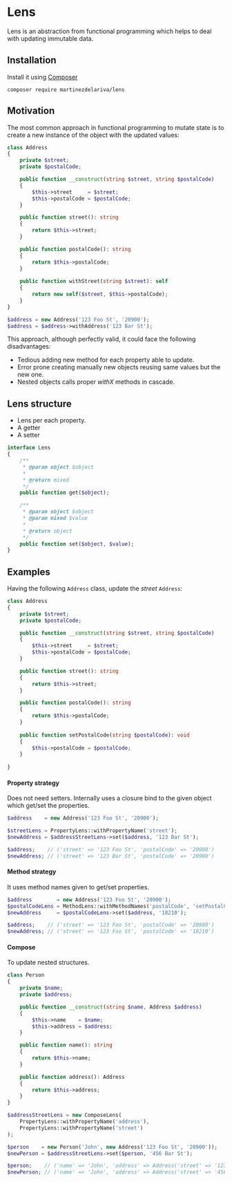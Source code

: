 # Lens

Lens is an abstraction from functional programming which helps to deal with updating immutable data.

## Installation

Install it using [Composer](https://getcomposer.org/)


    composer require martinezdelariva/lens

## Motivation 
 
The most common approach in functional programming to mutate state is to create a new instance of the object with the updated values:
 
```php
class Address
{
    private $street;
    private $postalCode;

    public function __construct(string $street, string $postalCode)
    {
        $this->street     = $street;
        $this->postalCode = $postalCode;
    }

    public function street(): string
    {
        return $this->street;
    }

    public function postalCode(): string
    {
        return $this->postalCode;
    }
    
    public function withStreet(string $street): self
    {
        return new self($street, $this->postalCode);
    }
}

$address = new Address('123 Foo St', '20900');
$address = $address->withAddress('123 Bar St');
```

This approach, although perfectly valid, it could face the following disadvantages:

- Tedious adding new method for each property able to update.
- Error prone creating manually new objects reusing same values but the new one.
- Nested objects calls proper _withX_ methods in cascade.

## Lens structure

- Lens per each property.
- A getter 
- A setter

```php
interface Lens
{
    /**
     * @param object $object
     *
     * @return mixed
     */
    public function get($object);

    /**
     * @param object $object
     * @param mixed $value
     *
     * @return object
     */
    public function set($object, $value);
}

```
    
## Examples

Having the following `Address` class, update the _street_ `Address`:

```php
class Address
{
    private $street;
    private $postalCode;

    public function __construct(string $street, string $postalCode)
    {
        $this->street     = $street;
        $this->postalCode = $postalCode;
    }

    public function street(): string
    {
        return $this->street;
    }

    public function postalCode(): string
    {
        return $this->postalCode;
    }
    
    public function setPostalCode(string $postalCode): void
    {
        $this->postalCode = $postalCode;
    }
    
}
```

#### Property strategy

Does not need setters. Internally uses a closure bind to the given object which get/set the properties.

```php
$address    = new Address('123 Foo St', '20900');

$streetLens = PropertyLens::withPropertyName('street');
$newAddress = $addressStreetLens->set($address, '123 Bar St');

$address;    // ('street' => '123 Foo St', 'postalCode' => '20900')
$newAddress; // ('street' => '123 Bar St', 'postalCode' => '20900')
```

#### Method strategy

It uses method names given to get/set properties. 

```php
$address        = new Address('123 Foo St', '20900');
$postalCodeLens = MethodLens::withMethodNames('postalCode', 'setPostalCode');
$newAddress     = $postalCodeLens->set($address, '18210');

$address;    // ('street' => '123 Foo St', 'postalCode' => '20900')
$newAddress; // ('street' => '123 Foo St', 'postalCode' => '18210')
```

#### Compose

To update nested structures.

```php
class Person
{
    private $name;
    private $address;

    public function __construct(string $name, Address $address)
    {
        $this->name    = $name;
        $this->address = $address;
    }

    public function name(): string
    {
        return $this->name;
    }

    public function address(): Address
    {
        return $this->address;
    }
}

$addressStreetLens = new ComposeLens(
    PropertyLens::withPropertyName('address'),
    PropertyLens::withPropertyName('street')
);

$person    = new Person('John', new Address('123 Foo St', '20900'));
$newPerson = $addressStreetLens->set($person, '456 Bar St');

$person;    // ('name' => 'John', 'address' => Address('street' => '123 Foo St', 'postalCode' => '20900')
$newPerson; // ('name' => 'John', 'address' => Address('street' => '456 Bar St', 'postalCode' => '20900')
```

